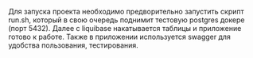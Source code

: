 Для запуска проекта необходимо предворительно запустить скрипт 
run.sh, который в свою очередь поднимит тестовую postgres докере (порт 5432). 
Далее с liquibase накатывается таблицы и приложение готово к работе. 
Также в приложении используется swagger для удобства пользования, тестирования. 